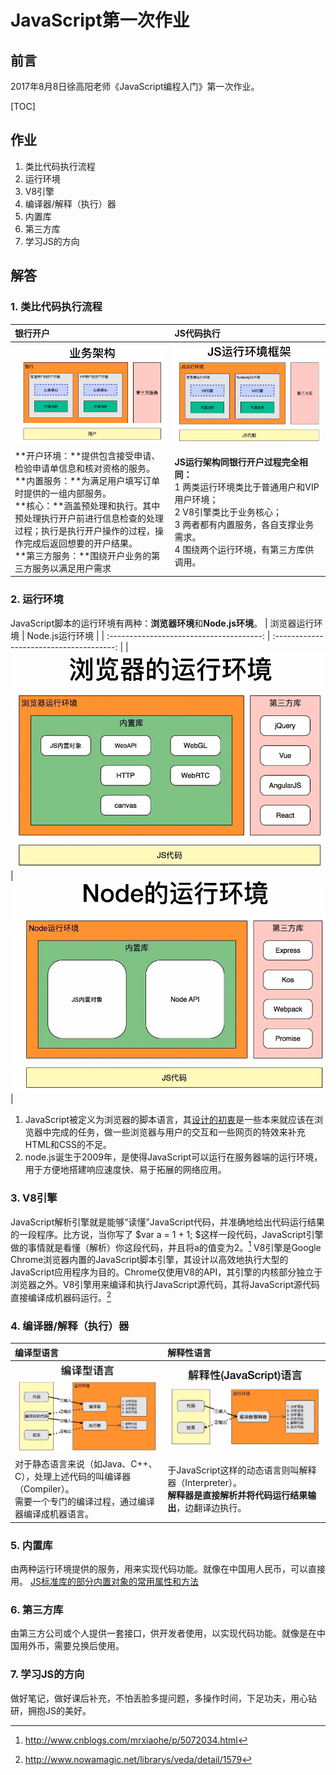 

# JavaScript第一次作业
## 前言
2017年8月8日徐高阳老师《JavaScript编程入门》第一次作业。

[TOC]

## 作业
1. 类比代码执行流程
2. 运行环境
3. V8引擎
4. 编译器/解释（执行）器 
5. 内置库
6. 第三方库
7. 学习JS的方向

## 解答
### 1. 类比代码执行流程
| 银行开户                                     | JS代码执行                                   |
| :--------------------------------------- | :--------------------------------------- |
| ![1银行开户](https://raw.githubusercontent.com/LydiaLing/MyPostImage/master/Js_Homework/Lesson1/1%E9%93%B6%E8%A1%8C%E5%BC%80%E6%88%B7.png) | ![2JS代码运行](https://github.com/LydiaLing/MyPostImage/blob/master/Js_Homework/Lesson1/2Js%E4%BB%A3%E7%A0%81%E6%89%A7%E8%A1%8C.png?raw=true) |
| **开户环境：**提供包含接受申请、检验申请单信息和核对资格的服务。<br>**内置服务：**为满足用户填写订单时提供的一组内部服务。<br>**核心：**涵盖预处理和执行。其中预处理执行开户前进行信息检查的处理过程；执行是执行开户操作的过程，操作完成后返回想要的开户结果。<br>**第三方服务：**围绕开户业务的第三方服务以满足用户需求 | **JS运行架构同银行开户过程完全相同：**<br>1 两类运行环境类比于普通用户和VIP用户环境；<br>2 V8引擎类比于业务核心；<br>3 两者都有内置服务，各自支撑业务需求。<br>4 围绕两个运行环境，有第三方库供调用。 |

### 2. 运行环境
JavaScript脚本的运行环境有两种：**浏览器环境**和**Node.js环境**。
|                 浏览器运行环境                  |               Node.js运行环境                |
| :--------------------------------------: | :--------------------------------------: |
| ![3浏览器的运行环境](https://github.com/LydiaLing/MyPostImage/blob/master/Js_Homework/Lesson1/3%E6%B5%8F%E8%A7%88%E5%99%A8%E7%9A%84%E8%BF%90%E8%A1%8C%E7%8E%AF%E5%A2%83.png?raw=true) | ![4Node的运行环境](https://github.com/LydiaLing/MyPostImage/blob/master/Js_Homework/Lesson1/4node%E7%9A%84%E8%BF%90%E8%A1%8C%E7%8E%AF%E5%A2%83.png?raw=true) |
1. JavaScript被定义为浏览器的脚本语言，其[设计的初衷](https://mp.weixin.qq.com/s?__biz=MzAxOTc0NzExNg==&mid=2665513059&idx=1&sn=a2eaf97d9e3000d15a33681d1b720463#rd)是一些本来就应该在浏览器中完成的任务，做一些浏览器与用户的交互和一些网页的特效来补充HTML和CSS的不足。
2. node.js诞生于2009年，是使得JavaScript可以运行在服务器端的运行环境，用于方便地搭建响应速度快、易于拓展的网络应用。
### 3. V8引擎
JavaScript解析引擎就是能够“读懂”JavaScript代码，并准确地给出代码运行结果的一段程序。比方说，当你写了 $var a = 1 + 1; $这样一段代码，JavaScript引擎做的事情就是看懂（解析）你这段代码，并且将a的值变为2。[^1]
V8引擎是Google Chrome浏览器内置的JavaScript脚本引擎，其设计以高效地执行大型的JavaScript应用程序为目的。Chrome仅使用V8的API，其引擎的内核部分独立于浏览器之外。V8引擎用来编译和执行JavaScript源代码，其将JavaScript源代码直接编译成机器码运行。[^2]

### 4. 编译器/解释（执行）器
| 编译型语言                                    | 解释性语言                                    |
| :--------------------------------------- | :--------------------------------------- |
| ![5编译型语言](https://github.com/LydiaLing/MyPostImage/blob/master/Js_Homework/Lesson1/5%E7%BC%96%E8%AF%91%E5%9E%8B%E8%AF%AD%E8%A8%80.png?raw=true) | ![6解释性语言](https://github.com/LydiaLing/MyPostImage/blob/master/Js_Homework/Lesson1/6%E8%A7%A3%E9%87%8A%E6%80%A7%E8%AF%AD%E8%A8%80.png?raw=true) |
| 对于静态语言来说（如Java、C++、C），处理上述代码的叫编译器（Compiler）。<br>需要一个专门的编译过程，通过编译器编译成机器语言。 | 于JavaScript这样的动态语言则叫解释器（Interpreter）。<br>**解释器是直接解析并将代码运行结果输出**，边翻译边执行。 |

### 5. 内置库
由两种运行环境提供的服务，用来实现代码功能。就像在中国用人民币，可以直接用。
[JS标准库的部分内置对象的常用属性和方法](https://segmentfault.com/a/1190000004954578)
### 6. 第三方库
由第三方公司或个人提供一套接口，供开发者使用，以实现代码功能。就像是在中国用外币，需要兑换后使用。
### 7. 学习JS的方向
做好笔记，做好课后补充，不怕丢脸多提问题，多操作时间，下足功夫，用心钻研，拥抱JS的美好。




[^1]: http://www.cnblogs.com/mrxiaohe/p/5072034.html

[^2]: http://www.nowamagic.net/librarys/veda/detail/1579





